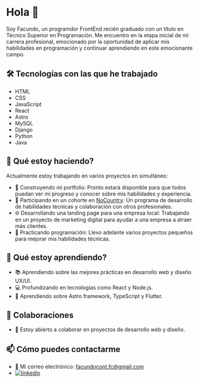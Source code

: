 # Hola 👋
Soy Facundo, un programdor FrontEnd recién graduado con un título en Técnico Superior en Programación. Me encuentro en la etapa inicial de mi carrera profesional, emocionado por la oportunidad de aplicar mis habilidades en programación y continuar aprendiendo en este emocionante campo.

## 🛠️ Tecnologías con las que he trabajado
- HTML
- CSS
- JavaScript
- React
- Astro
- MySQL
- Django
- Python
- Java


## 🔭 Qué estoy haciendo?
Actualmente estoy trabajando en varios proyectos en simultáneo:
- 🚀 Construyendo mi portfolio: Pronto estará disponible para que todos puedan ver mi progreso y conocer sobre mis habilidades y experiencia.
- 🤝 Participando en un cohorte en [NoCountry](https://www.nocountry.tech/): Un programa de desarrollo de habilidades técnicas y colaboración con otros profesionales.
- 🌐 Desarrollando una landing page para una empresa local: Trabajando en un proyecto de marketing digital para ayudar a una empresa a atraer más clientes.
- 🎯 Practicando programación: Llevo adelante varios proyectos pequeños para mejorar mis habilidades técnicas.

## 🌱 Qué estoy aprendiendo?   
- 📚 Aprendiendo sobre las mejores prácticas en desarrollo web y diseño UX/UI.
- 💻 Profundizando en tecnologías como React y Node.js.
- 🌟 Aprendiendo sobre Astro framework, TypeScript y Flutter.

## 👯 Colaboraciones
- 🤝 Estoy abierto a colaborar en proyectos de desarrollo web y diseño.

## 📫 Cómo puedes contactarme
- 📧 Mi correo electrónico: [facundocont.fc@gmail.com](mailto:facundocont.fc@gmail.com)
- [![linkedin](https://img.shields.io/badge/linkedin-0A66C2?style=for-the-badge&logo=linkedin&logoColor=white)](https://www.linkedin.com/in/facundo-ignacio-contreras/)

